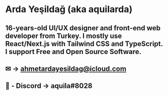 # Arda Yeşildağ (aka aquilarda)
16-years-old UI/UX designer and front-end web
developer from Turkey. I mostly use React/Next.js with Tailwind CSS and
TypeScript. I support Free and Open Source Software.
----
## ✉ -> ahmetardayesildag@icloud.com
## 🔗 - Discord -> aquila#8028

